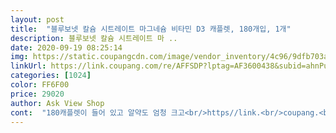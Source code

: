 ```yaml
---
layout: post 
title:  "블루보넷 칼슘 시트레이트 마그네슘 비타민 D3 캐플렛, 180개입, 1개" 
description: 블루보넷 칼슘 시트레이트 마 ..
date: 2020-09-19 08:25:14 
img: https://static.coupangcdn.com/image/vendor_inventory/4c96/9dfb703a9d22c69dce35fd9f4b965f6f43917671a38f25de87647358d1cc.jpg 
linkUrl: https://link.coupang.com/re/AFFSDP?lptag=AF3600438&subid=ahnPublicAsk&pageKey=1292106193&itemId=2303358959&vendorItemId=3253279736&traceid=V0-113-57907c96a1c48eba 
categories: [1024] 
color: FF6F00 
price: 29020 
author: Ask View Shop 
cont:  "180캐플렛이 들어 있고 알약도 엄청 크고<br/>https//link.<br/>coupang.<br/>com/re/CSHARESDP?lptagCFM86642644 and amp;pageKey204287582 and amp;itemId600570022 and amp;vendorItemId3000072796<br/>검색하던차에 유튜브를 보고 어떤 약사님과 의사님이<br/>그래서 이걸로 톡톡 잘라서 좀 수월하게 먹을 수 있어서 넘 좋아요^^<br/>그래서 함께 구입한 알약절단기!!<br/>근데 원래 마그네슘은 분자가 커서  하루 섭취량을 맞추려면 약이 작을 수가 없대요 신랑은 아무렇지 않게 먹던데 저는 알약 잘 못 먹거든요 ㅠㅠ<br/>근데 테아닌 때문인지 이 제품 마그네슘 때문인지 정신이 멍하고<br/>근데 평소보다 좀 더 졸린? 것도 있어서 밤 새는 날에 먹기 좀 그래요.<br/><br/>기본인듯 ㅋㅋㅋㅋ... <br/>.<br/> 마그네슘만 먹고도 그래요 블루보넷이 좀 세나봐요<br/>깨어있는데 깨어있지 않은 기분이 아닌 느낌<br/>나는 깨어있는데 공부 집중안되는 그런 상태있잖아요.<br/> 일상생활에 지장 있을<br/>너무 많이 자게 되는것 같아요 ㅋㅋㅋ... <br/> 이거만 먹을때도 그래요.<br/> 하루의<br/>눈 떨릴때만 먹는건줄 알았는데 피곤한것도 덜하고<br/>달라요.<br/> 불면증은 여전해요.<br/> 그리고 한번 자면 못 일어나요.<br/> 한번 자면 13시간은<br/>마그네슘 먹는게 안 먹는 것보다 피로도가 덜한 느낌적인 느낌?<br/>마그네슘은 3일만 먹어도 효과를 느낄 수 있대요<br/>먹은 날과 안 먹은 날이 다르다고(어디서 많이 들어봤던것 같은ㅎㅎㅎ)<br/>먹을 때는 안먹구요.<br/><br/>먹을 때도 있어요.<br/> 하루 마그네슘 양도 적당해서 혹시 몰라 노니<br/>면역력 올리기에도 좋다고 하길래 거기에 저는 혹했어요 ㅋ<br/>비타민D만 조금 더 보충하면 하루 넉넉하게 섭취할수 있어요<br/>사게 되었어요.<br/> 알약이 무슨... <br/> 얼라이브보다 큰 것 겉아요 ㅋㅋㅜㅜ<br/>사진보시면 포장도 정말 꼼꼼하고 안전하게 해주셨어요 ㅋㅋㅋㅋ<br/>수면에도 괜찮은 것 같아요.<br/> 그렇다고 먹어서 매일 잘 자고 이런건 아니에요.<br/><br/>아 같이 먹어서 그런가 약간 정신이 몽롱해요 그렇다고 잠 잘 자는 것도<br/>아니 뭐 쿠팡엔 없는게 없어요<br/>아닌데... <br/>? 제가 보기엔 이 블루보넷 마그네슘만 먹어도 한번 자게 되면<br/>알약이 너무 커서 먹기 힘들것 같지만 쪼개서 먹어도 되고<br/>오른쪽 눈주위가 떨리는게 잦아서 마그네슘을 다시 먹게 되었어요.<br/><br/>오메가3 알약만해요.<br/><br/>유명한 제품이죠.<br/> 가격대가 있어서 선뜻 사질 못했는데 세일기간에<br/>유효기간도 22년 8월까지라 넉넉해요<br/>이젠 영양제를 좀 챙겨 먹어야 될 나이(?)가 되었구나 싶어서<br/>일단 약병이 무지 크네요<br/>잠 잘 확률이 좀 더 올라간다 정도로만 보시면 될 것 같아요.<br/><br/>적어도 저한테는 그런 부작용이 나타나네요.<br/> 부모님께서도 애가 좀 상태가<br/>전 잘 모르겠지만 신랑은 확실히 덜 피곤하고<br/>절반은 잠에 빠져사는? 일어나있어도 현실감각이 떨어지고... <br/> 그냥 멍해요.<br/><br/>정도.<br/> 맛이 간 사람같아요.<br/> 그래서 매일먹기가 좀... <br/> 불면증 해소되는 거랑은<br/>지금은 다시 정상적으로 돌아와서 떨림이 없어요.<br/><br/>질좋은 제품이라 선택했어요<br/>추천하시길래 구입하게 되었어요<br/>칼슘 양이 많아 내 몸에 괜찮을까 싶기도 해서 이틀에 한 번씩<br/>칼슘1000mg, 비타민D 800IU, 마그네슘 400mg을 보충할수 있겠네요<br/>하루 4알을 섭취하면<br/>하루 4알이니까 한달 반 정도 먹겠네요 NON GMO구요<br/>훅 간 것처럼 보이니까 걱정하시더라구요.<br/><br/>" 
---
```

